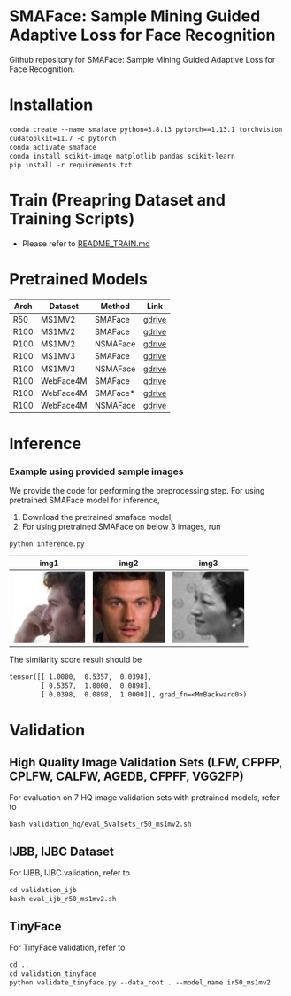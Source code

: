 # SMAFace: Sample Mining Guided Adaptive Loss for Face Recognition

Github repository for SMAFace: Sample Mining Guided Adaptive Loss for Face Recognition.

# Installation

```
conda create --name smaface python=3.8.13 pytorch==1.13.1 torchvision cudatoolkit=11.7 -c pytorch
conda activate smaface
conda install scikit-image matplotlib pandas scikit-learn 
pip install -r requirements.txt
```

# Train (Preapring Dataset and Training Scripts)
- Please refer to [README_TRAIN.md](./README_TRAIN.md)

# Pretrained Models

| Arch | Dataset       | Method   | Link                                                                                             |
|------|---------------|----------|--------------------------------------------------------------------------------------------------|
| R50  | MS1MV2        | SMAFace  | [gdrive](https://drive.google.com/file/d/1-SLwrT7hP-aQazPchJTTTjq6crEZRUlX/view?usp=sharing)                                                                                       |
| R100 | MS1MV2        | SMAFace  | [gdrive](https://drive.google.com/file/d/1-EPympkzOEuDuFkHqf5PFQzscDPZIKzO/view?usp=sharing)     |
| R100 | MS1MV2        | NSMAFace | [gdrive](https://drive.google.com/file/d/1-K25VMKqQw4zsqM_vnyLjD8-gBuMpc-j/view?usp=sharing)     |
| R100 | MS1MV3        | SMAFace  | [gdrive](https://drive.google.com/file/d/1-BRRYGs8ZuqY80gwhQQQ6y65bbCLZUYU/view?usp=sharing)     |
| R100 | MS1MV3        | NSMAFace | [gdrive](https://drive.google.com/file/d/1-C2g1Z2VlY0LJQDMuT8Wl7bDI6QjMacF/view?usp=sharing)     |
| R100 | WebFace4M     | SMAFace  | [gdrive](https://drive.google.com/file/d/1bEGuCK78RxB4IcG-kcxantdRkCvNmWRJ/view?usp=sharing)     |
| R100 | WebFace4M     | SMAFace* | [gdrive](https://drive.google.com/file/d/1--_CMVRK5uzTdHQ62-Dmf5xIe-e5SQD4/view?usp=sharing)     |
| R100 | WebFace4M     | NSMAFace | [gdrive](https://drive.google.com/file/d/1-7zYVk-dI4dOd90NK8bH_F6EFszOCtm5/view?usp=sharing)     |


# Inference

### Example using provided sample images

We provide the code for performing the preprocessing step. 
For using pretrained SMAFace model for inference, 

1. Download the pretrained smaface model, 
2. For using pretrained SMAFace on below 3 images, run 
```
python inference.py
```

|                             img1                              |                              img2                              |                              img3                              |
|:-------------------------------------------------------------:|:--------------------------------------------------------------:|:--------------------------------------------------------------:|
| <img height="130" src="face_alignment/test_images/img1.jpeg" width="130"/> | <img height="130" src="face_alignment/test_images/img2.jpeg" width="130"/> | <img height="130" src="face_alignment/test_images/img3.jpeg" width="130"/> |

The similarity score result should be 
```
tensor([[ 1.0000,  0.5357,  0.0398],
        [ 0.5357,  1.0000,  0.0898],
        [ 0.0398,  0.0898,  1.0000]], grad_fn=<MmBackward0>)
```

# Validation

## High Quality Image Validation Sets (LFW, CFPFP, CPLFW, CALFW, AGEDB, CFPFF, VGG2FP)
For evaluation on 7 HQ image validation sets with pretrained models,
refer to 
```
bash validation_hq/eval_5valsets_r50_ms1mv2.sh
```

## IJBB, IJBC Dataset

For IJBB, IJBC validation, refer to 
```
cd validation_ijb
bash eval_ijb_r50_ms1mv2.sh
```

## TinyFace

For TinyFace validation, refer to
```
cd ..
cd validation_tinyface
python validate_tinyface.py --data_root . --model_name ir50_ms1mv2
```
